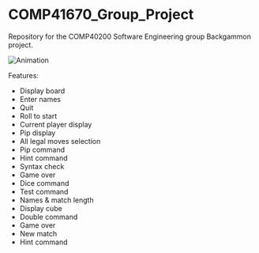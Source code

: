# COMP41670_Group_Project
Repository for the COMP40200 Software Engineering group Backgammon project.

![Animation](https://github.com/jakewarrenblack/COMP41670_Group_Project/assets/47800618/773f702e-c58f-49b8-a53d-76d6e60b7b06)

Features:

- Display board
- Enter names
- Quit
- Roll to start
- Current player display
- Pip display
- All legal moves selection
- Pip command
- Hint command
- Syntax check
- Game over
- Dice command
- Test command
- Names & match length
- Display cube
- Double command
- Game over
- New match
- Hint command
